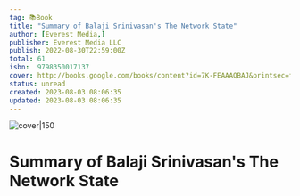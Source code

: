 ```yaml
---
tag: 📚Book
title: "Summary of Balaji Srinivasan's The Network State"
author: [Everest Media,]
publisher: Everest Media LLC
publish: 2022-08-30T22:59:00Z
total: 61
isbn:  9798350017137
cover: http://books.google.com/books/content?id=7K-FEAAAQBAJ&printsec=frontcover&img=1&zoom=1&edge=curl&source=gbs_api
status: unread
created: 2023-08-03 08:06:35
updated: 2023-08-03 08:06:35
---
```


![cover|150](http://books.google.com/books/content?id=7K-FEAAAQBAJ&printsec=frontcover&img=1&zoom=1&edge=curl&source=gbs_api)

# Summary of Balaji Srinivasan's The Network State